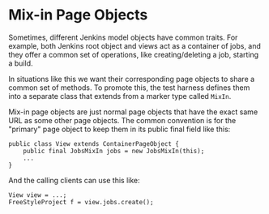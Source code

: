 # Mix-in Page Objects
Sometimes, different Jenkins model objects have common traits. For example, both Jenkins root object
and views act as a container of jobs, and they offer a common set of operations, like creating/deleting a job,
starting a build.

In situations like this we want their corresponding page objects to share a common set of methods. To promote
this, the test harness defines them into a separate class that extends from a marker type called `MixIn`.

Mix-in page objects are just normal page objects that have the exact same URL as some other page objects.
The common convention is for the "primary" page object to keep them in its public final field like this:


    public class View extends ContainerPageObject {
        public final JobsMixIn jobs = new JobsMixIn(this);
        ...
    }

And the calling clients can use this like:

    View view = ...;
    FreeStyleProject f = view.jobs.create();

